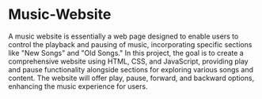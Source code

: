 # Music-Website
A music website is essentially a web page designed to enable users to control the playback and pausing of music, incorporating specific sections like "New Songs" and "Old Songs." In this project, the goal is to create a comprehensive website using HTML, CSS, and JavaScript, providing play and pause functionality alongside sections for exploring various songs and content. The website will offer play, pause, forward, and backward options, enhancing the music experience for users.
